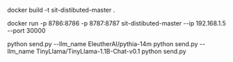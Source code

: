 docker build -t sit-distibuted-master .

docker run -p 8786:8786 -p 8787:8787 sit-distibuted-master --ip 192.168.1.5 --port 30000

python send.py --llm_name EleutherAI/pythia-14m
python send.py --llm_name TinyLlama/TinyLlama-1.1B-Chat-v0.1
python send.py